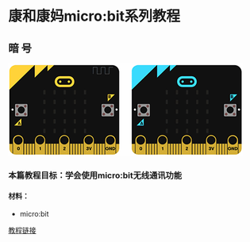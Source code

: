 # 康和康妈micro:bit系列教程 

## 暗 号


![暗号](https://github.com/ihuanglei/pxt-ylwl-tutorials/blob/master/microbit/assets/countersign.gif?raw=true)


### 本篇教程目标：学会使用micro:bit无线通讯功能

#### 材料：
* micro:bit

[教程链接](http://t.cn/AiQc8sTm)